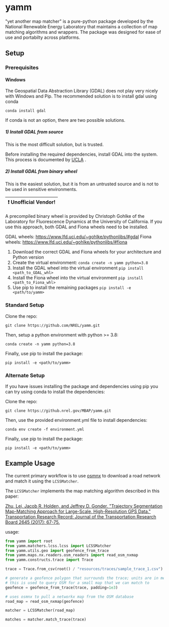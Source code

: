 # yamm

"yet another map matcher" is a pure-python package developed by the National Renewable Energy Laboratory that maintains
a collection of map matching algorithms and wrappers. The package was designed for ease of use and portabilty across
platforms.

## Setup

### Prerequisites

#### Windows

The Geospatial Data Abstraction Library (GDAL) does not play very nicely with Windows and Pip. The recommended solution
is to install gdal using conda

```
conda install gdal
```

If conda is not an option, there are two possible solutions.

##### 1) Install GDAL from source
This is the most difficult solution, but is trusted.


Before installing the required dependencies, install GDAL into the system. This process is documented
by [UCLA](https://web.archive.org/web/20220317032000/https://sandbox.idre.ucla.edu/sandbox/tutorials/installing-gdal-for-windows)
.

##### 2) Install GDAL from binary wheel
This is the easiest solution, but it is from an untrusted source and is not to be used in sensitive environments.

| :exclamation:  Unofficial Vendor!|
|------------------------------------------|

A precompiled binary wheel is provided by Christoph Gohlke of the Laboratory for Fluorescence Dynamics at the 
University of California. If you use this approach, both GDAL and Fiona wheels need to be installed.

GDAL wheels: https://www.lfd.uci.edu/~gohlke/pythonlibs/#gdal
Fiona wheels: https://www.lfd.uci.edu/~gohlke/pythonlibs/#fiona 

1. Download the correct GDAL and Fiona wheels for your architecture and Python version
2. Create the virtual environment: `conda create -n yamm python=3.8`
3. Install the GDAL wheel into the virtual environment `pip install <path_to_GDAL_whl>`
4. Install the Fiona wheel into the virtual environment `pip install <path_to_Fiona_whl>`
5. Use pip to install the remaining packages `pip install -e <path/to/yamm>`

### Standard Setup

Clone the repo:

```
git clone https://github.com/NREL/yamm.git
```

Then, setup a python environment with python >= 3.8:

```
conda create -n yamm python=3.8 
```

Finally, use pip to install the package:

```
pip install -e <path/to/yamm> 
```

### Alternate Setup

If you have issues installing the package and dependencies using pip you can try using conda to install the
dependencies:

Clone the repo:

```
git clone https://github.nrel.gov/MBAP/yamm.git
```

Then, use the provided environment.yml file to install dependencies:

```
conda env create -f environment.yml
```

Finally, use pip to install the package:

```
pip install -e <path/to/yamm> 
```

## Example Usage

The current primary workflow is to use [osmnx](https://github.com/gboeing/osmnx) to download a road network and match it
using the `LCSSMatcher`.

The `LCSSMatcher` implements the map matching algorithm described in this paper:

[Zhu, Lei, Jacob R. Holden, and Jeffrey D. Gonder.
"Trajectory Segmentation Map-Matching Approach for Large-Scale, High-Resolution GPS Data."
Transportation Research Record: Journal of the Transportation Research Board 2645 (2017): 67-75.](https://doi.org/10.3141%2F2645-08)

usage:

```python
from yamm import root
from yamm.matchers.lcss.lcss import LCSSMatcher
from yamm.utils.geo import geofence_from_trace
from yamm.maps.nx.readers.osm_readers import read_osm_nxmap
from yamm.constructs.trace import Trace

trace = Trace.from_csv(root() / "resources/traces/sample_trace_1.csv")

# generate a geofence polygon that surrounds the trace; units are in meters;
# this is used to query OSM for a small map that we can match to
geofence = geofence_from_trace(trace, padding=1e3)

# uses osmnx to pull a networkx map from the OSM database
road_map = read_osm_nxmap(geofence)

matcher = LCSSMatcher(road_map)

matches = matcher.match_trace(trace)
```




